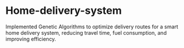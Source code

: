 # Home-delivery-system
Implemented Genetic Algorithms to optimize delivery routes for a smart home delivery system, reducing travel time, fuel consumption, and improving efficiency.
